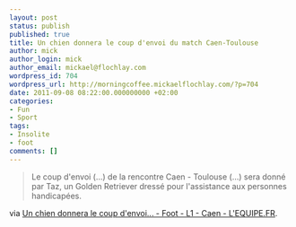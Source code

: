 ```yaml
---
layout: post
status: publish
published: true
title: Un chien donnera le coup d'envoi du match Caen-Toulouse
author: mick
author_login: mick
author_email: mickael@flochlay.com
wordpress_id: 704
wordpress_url: http://morningcoffee.mickaelflochlay.com/?p=704
date: 2011-09-08 08:22:00.000000000 +02:00
categories:
- Fun
- Sport
tags:
- Insolite
- foot
comments: []
---
```

<blockquote>Le coup d'envoi (...) de la rencontre Caen - Toulouse (...) sera donné par Taz, un Golden Retriever dressé pour l'assistance aux personnes handicapées.</blockquote>
via <a href="http://www.lequipe.fr/Football/breves2011/20110907_224021_un-chien-donnera-le-coup-d-envoi.html">Un chien donnera le coup d'envoi... - Foot - L1 - Caen - L'EQUIPE.FR</a>.
